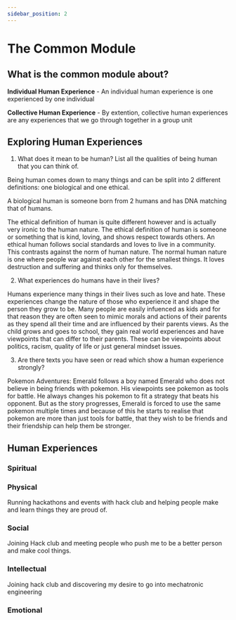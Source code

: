 ```yaml
---
sidebar_position: 2
---
```


# The Common Module

## What is the common module about?

**__Individual Human Experience__** - An individual human experience is one experienced by one individual

**__Collective Human Experience__** - By extention, collective human experiences are any experiences that we go through together in a group unit

## Exploring Human Experiences

1. What does it mean to be human? List all the qualities of being human that you can think of.

Being human comes down to many things and can be split into 2 different definitions: one biological and one ethical.

A biological human is someone born from 2 humans and has DNA matching that of humans.

The ethical definition of human is quite different however and is actually very ironic to the human nature. The ethical definition of human is someone or something that is kind, loving, and shows respect towards others. An ethical human follows social standards and loves to live in a community. This contrasts against the norm of human nature. The normal human nature is one where people war against each other for the smallest things. It loves destruction and suffering and thinks only for themselves. 

2. What experiences do humans have in their lives?

Humans experience many things in their lives such as love and hate. These experiences change the nature of those who experience it and shape the person they grow to be. Many people are easily infuenced as kids and for that reason they are often seen to mimic morals and actions of their parents as they spend all their time and are influenced by their parents views. As the child grows and goes to school, they gain real world experiences and have viewpoints that can differ to their parents. These can be viewpoints about politics, racism, quality of life or just general mindset issues.

3. Are there texts you have seen or read which show a human experience strongly?

Pokemon Adventures: Emerald follows a boy named Emerald who does not believe in being friends with pokemon. His viewpoints see pokemon as tools for battle. He always changes his pokemon to fit a strategy that beats his opponent. But as the story progresses, Emerald is forced to use the same pokemon multiple times and because of this he starts to realise that pokemon are more than just tools for battle, that they wish to be friends and their friendship can help them be stronger. 

## Human Experiences

### Spiritual



### Physical

Running hackathons and events with hack club and helping people make and learn things they are proud of.

### Social

Joining Hack club and meeting people who push me to be a better person and make cool things.

### Intellectual

Joining hack club and discovering my desire to go into mechatronic engineering

### Emotional



